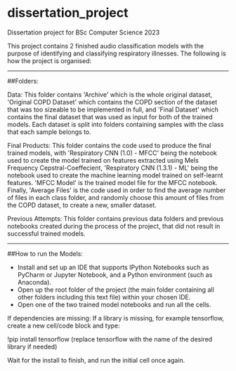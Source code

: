 # dissertation_project
Dissertation project for BSc Computer Science 2023

This project contains 2 finished audio classification models with the purpose of identifying and classifying respiratory illnesses.
The following is how the project is organised:

---------------------------

##Folders:

Data: This folder contains 'Archive' which is the whole original dataset, 'Original COPD Dataset' which contains the COPD section of the dataset that was
too sizeable to be implemented in full, and 'Final Dataset' which contains the final dataset that was used as input for both of the trained models. Each dataset
is split into folders containing samples with the class that each sample belongs to.

Final Products: This folder contains the code used to produce the final trained models, with 'Respiratory CNN (1.0) - MFCC' being the notebook used to create
the model trained on features extracted using Mels Frequency Cepstral-Coeffecient, 'Respiratory CNN (1.3.1) - ML' being the notebook used to create the
machine learning model trained on self-learnt features. 'MFCC Model' is the trained model file for the MFCC notebook. Finally, 'Average Files' is the code
used in order to find the average number of files in each class folder, and randomly choose this amount of files from the COPD dataset, to create a new,
smaller dataset.

Previous Attempts: This folder contains previous data folders and previous notebooks created during the process of the project, that did not result in
successful trained models.

---------------------------

##How to run the Models:

- Install and set up an IDE that supports IPython Notebooks such as PyCharm or Jupyter Notebook, and a Python environment (such as Anaconda).
- Open up the root folder of the project (the main folder containing all other folders including this text file) within your chosen IDE.
- Open one of the two trained model notebooks and run all the cells.

If dependencies are missing:
If a library is missing, for example tensorflow, create a new cell/code block and type:

!pip install tensorflow (replace tensorflow with the name of the desired library if needed)

Wait for the install to finish, and run the initial cell once again.

